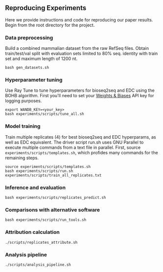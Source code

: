 ## Reproducing Experiments
Here we provide instructions and code for reproducing our paper results. Begin from the root directory for the project.

### Data preprocessing
Build a combined mammalian dataset from the raw RefSeq files. Obtain train/test/val split with evaluation sets limited to 80% seq. identity with train set and maximum length of 1200 nt.
```
bash gen_datasets.sh
```
### Hyperparameter tuning
Use Ray Tune to tune hyperparameters for bioseq2seq and EDC using the BOHB algorithm. First you'll need to set your [Weights & Biases](https://wandb.ai/site) API key for logging purposes.

```
export WANDB_KEY=<your_key>
bash experiments/scripts/tune_all.sh
```

### Model training 
Train multiple replicates (4) for best bioseq2seq and EDC hyperparams, as well as EDC equivalent. The driver script run.sh uses GNU Parallel to execute multiple commands from a text file in parallel. First, source `experiments/scripts/templates.sh`, which profides many commands for the remaining steps. 

```
source experiments/scripts/templates.sh
bash experiments/scripts/run.sh experiments/scripts/train_all_replicates.txt
```
### Inference and evaluation 
```
bash experiments/scripts/replicates_predict.sh
```
### Comparisons with alternative software 
```
bash experiments/scripts/run_tools.sh
```
### Attribution calculation 
```
./scripts/replicates_attribute.sh
```
### Analysis pipeline
```
./scripts/analysis_pipeline.sh
```
